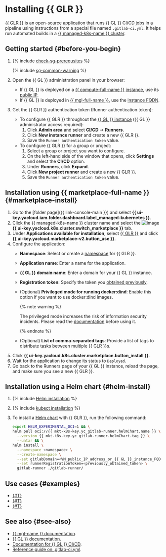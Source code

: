 # Installing {{ GLR }}


[{{ GLR }}](https://docs.gitlab.com/runner/) is an open-source application that runs {{ GL }} CI/CD jobs in a pipeline using instructions from a special file named `.gitlab-ci.yml`. It helps run automated builds in a [{{ managed-k8s-name }} cluster](../../concepts/index.md#kubernetes-cluster).

## Getting started {#before-you-begin}

1. {% include [check-sg-prerequsites](../../../_includes/managed-kubernetes/security-groups/check-sg-prerequsites-lvl3.md) %}

   {% include [sg-common-warning](../../../_includes/managed-kubernetes/security-groups/sg-common-warning.md) %}

1. Open the {{ GL }} administration panel in your browser:
   * If {{ GL }} is deployed on a [{{ compute-full-name }}](../../../compute/) [instance](../../../compute/concepts/vm.md), use its [public IP](../../../compute/concepts/network.md#public-ip).
   * If {{ GL }} is deployed in [{{ mgl-full-name }}](../../../managed-gitlab/), use the [instance FQDN](../../../compute/concepts/network.md##hostname).
1. Get the {{ GLR }} authentication token (Runner authentication token):
   * To configure {{ GLR }} throughout the [{{ GL }} instance](../../../managed-gitlab/concepts/index.md#instance) ({{ GL }} administrator access required):
     1. Click **Admin area** and select **CI/CD** → **Runners**.
     1. Click **New instance runner** and create a new {{ GLR }}.
     1. Save the `Runner authentication token` value.
   * To configure {{ GLR }} for a group or project:
     1. Select a group or project you want to configure.
     1. On the left-hand side of the window that opens, click **Settings** and select the **CI/CD** option.
     1. Under **Runners**, click **Expand**.
     1. Click **New project runner** and create a new {{ GLR }}.
     1. Save the `Runner authentication token` value.

## Installation using {{ marketplace-full-name }} {#marketplace-install}

1. Go to the [folder page]({{ link-console-main }}) and select **{{ ui-key.yacloud.iam.folder.dashboard.label_managed-kubernetes }}**.
1. Click the {{ managed-k8s-name }} cluster name and select the ![image](../../../_assets/console-icons/shopping-cart.svg) **{{ ui-key.yacloud.k8s.cluster.switch_marketplace }}** tab.
1. Under **Applications available for installation**, select [{{ GLR }}](/marketplace/products/yc/gitlab-runner) and click **{{ ui-key.yacloud.marketplace-v2.button_use }}**.
1. Configure the application:
   * **Namespace**: Select or create a [namespace](../../concepts/index.md#namespace) for {{ GLR }}.
   * **Application name**: Enter a name for the application.
   * **{{ GL }} domain name**: Enter a domain for your {{ GL }} instance.
   * **Registration token**: Specify the token you [obtained previously](#before-you-begin).
   * (Optional) **Privileged mode for running docker:dind**: Enable this option if you want to use docker:dind images.

      {% note warning %}

      The privileged mode increases the risk of information security incidents. Please read the [documentation](https://docs.gitlab.com/runner/executors/kubernetes.html#using-dockerdind) before using it.

      {% endnote %}

   * (Optional) **List of comma-separated tags**: Provide a list of tags to distribute tasks between multiple {{ GLR }}s.
1. Click **{{ ui-key.yacloud.k8s.cluster.marketplace.button_install }}**.
1. Wait for the application to change its status to `Deployed`.
1. Go back to the Runners page of your {{ GL }} instance, reload the page, and make sure you see a new {{ GLR }}.

## Installation using a Helm chart {#helm-install}

1. {% include [Helm installation](../../../_includes/managed-kubernetes/helm-install.md) %}

1. {% include [kubect installation](../../../_includes/managed-kubernetes/kubectl-install.md) %}

1. To install a [Helm chart](https://helm.sh/docs/topics/charts/) with {{ GLR }}, run the following command:

   ```bash
   export HELM_EXPERIMENTAL_OCI=1 && \
   helm pull oci://{{ mkt-k8s-key.yc_gitlab-runner.helmChart.name }} \
     --version {{ mkt-k8s-key.yc_gitlab-runner.helmChart.tag }} \
     --untar && \
   helm install \
     --namespace <namespace> \
     --create-namespace \
     --set gitlabDomain=<VM_public_IP_address_or_{{ GL }}_instance_FQDN> \
     --set runnerRegistrationToken=<previously_obtained_token> \
     gitlab-runner ./gitlab-runner/
   ```

## Use cases {#examples}

* [{#T}](../../tutorials/gitlab-containers.md)
* [{#T}](../../tutorials/cr-scanner-with-k8s-and-gitlab.md)
* [{#T}](../../../managed-gitlab/tutorials/image-storage.md)

## See also {#see-also}

* [{{ mgl-name }} documentation](../../../managed-gitlab/).
* [{{ GL }} documentation](https://docs.gitlab.com/).
* [Documentation for {{ GL }} CI/CD](https://docs.gitlab.com/ee/ci/).
* [Reference guide on .gitlab-ci.yml](https://docs.gitlab.com/ee/ci/yaml/index.html).